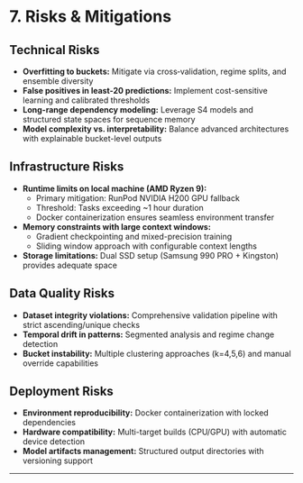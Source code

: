 # 7. Risks & Mitigations

## Technical Risks
* **Overfitting to buckets:** Mitigate via cross‑validation, regime splits, and ensemble diversity
* **False positives in least-20 predictions:** Implement cost-sensitive learning and calibrated thresholds
* **Long-range dependency modeling:** Leverage S4 models and structured state spaces for sequence memory
* **Model complexity vs. interpretability:** Balance advanced architectures with explainable bucket-level outputs

## Infrastructure Risks
* **Runtime limits on local machine (AMD Ryzen 9):**
  - Primary mitigation: RunPod NVIDIA H200 GPU fallback
  - Threshold: Tasks exceeding ~1 hour duration
  - Docker containerization ensures seamless environment transfer
* **Memory constraints with large context windows:**
  - Gradient checkpointing and mixed-precision training
  - Sliding window approach with configurable context lengths
* **Storage limitations:** Dual SSD setup (Samsung 990 PRO + Kingston) provides adequate space

## Data Quality Risks
* **Dataset integrity violations:** Comprehensive validation pipeline with strict ascending/unique checks
* **Temporal drift in patterns:** Segmented analysis and regime change detection
* **Bucket instability:** Multiple clustering approaches (k=4,5,6) and manual override capabilities

## Deployment Risks
* **Environment reproducibility:** Docker containerization with locked dependencies
* **Hardware compatibility:** Multi-target builds (CPU/GPU) with automatic device detection
* **Model artifacts management:** Structured output directories with versioning support

---
